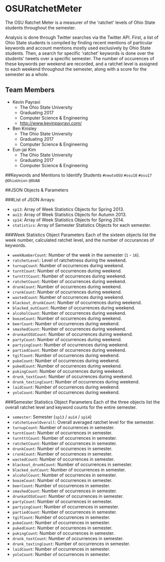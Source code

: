 OSURatchetMeter
===============

The OSU Ratchet Meter is a measurer of the 'ratchet' levels of Ohio State students throughout the semester.

Analysis is done through Twitter searches via the Twitter API. First, a list of Ohio State students is compiled by finding recent mentions of particular keywords and account mentions mostly used exclusively by Ohio State students. Then, a search for specific 'ratchet' keywords is done over the students' tweets over a specific semester. The number of occurences of these keywords per weekend are recorded, and a ratchet level is assigned to each weekend throughout the semester, along with a score for the semester as a whole.

## Team Members
- Kevin Payravi
    + The Ohio State University
    + Graduating 2017
    + Computer Science & Engineering
    + http://www.kevinpayravi.com/
- Ben Knisley
    + The Ohio State University
    + Graduating 2017
    + Computer Science & Engineering
- Eun-jai Kim
    + The Ohio State University
    + Graduating 2017
    + Computer Science & Engineering

##Keywords and Mentions to Identify Students
`#newtoOSU` `#osu18` `#osu17` `@OhioUnion` `@OUAB`

##JSON Objects & Parameters

###List of JSON Arrays:
* `sp13`: Array of Week Statistics Objects for Spring 2013.
* `au13`: Array of Week Statistics Objects for Autumn 2013.
* `sp14`: Array of Week Statistics Objects for Spring 2014.
* `statistics`: Array of Semester Statistics Objects for each semester. 

###Week Statistics Object Parameters
Each of the sixteen objects list the week number, calculated ratchet level, and the number of occurances of keywords.
* `weekNumberCount`: Number of the week in the semester (`1` - `16`).
* `ratchetLevel`: Level of ratchetness during the weekend.
* `turnupCount`: Number of occurrences during weekend.
* `turntCount`: Number of occurrences during weekend.
* `turntttCount`: Number of occurrences during weekend.
* `ratchetCount`: Number of occurrences during weekend.
* `drunkCount`: Number of occurrences during weekend.
* `crunkCount`: Number of occurrences during weekend.
* `wastedCount`: Number of occurrences during weekend.
* `blackout_drunkCount`: Number of occurrences during weekend.
* `blacked_outCount`: Number of occurrences during weekend.
* `alcoholCount`: Number of occurrences during weekend.
* `boozeCount`: Number of occurrences during weekend.
* `beerCount`: Number of occurrences during weekend.
* `smashedCount`: Number of occurrences during weekend.
* `drunkatOSUCount`: Number of occurrences during weekend.
* `partyCount`: Number of occurrences during weekend.
* `partyingCount`: Number of occurrences during weekend.
* `partiedCount`: Number of occurrences during weekend.
* `tgifCount`: Number of occurrences during weekend.
* `pukeCount`: Number of occurrences during weekend.
* `pukedCount`: Number of occurrences during weekend.
* `pukingCount`: Number of occurrences during weekend.
* `drunk_textCount`: Number of occurrences during weekend.
* `drunk_textingCount`: Number of occurrences during weekend.
* `laidCount`: Number of occurrences during weekend.
* `yoloCount`: Number of occurrences during weekend.

###Semester Statistics Object Parameters
Each of the three objects list the overall ratchet level and keyword counts for the entire semester.
* `semester`: Semester (`sp13` / `au14` / `sp14`)
* `ratchetLevelOverall`: Overall averaged ratchet level for the semester.
* `turnupCount`: Number of occurrences in semester.
* `turntCount`: Number of occurrences in semester.
* `turntttCount`: Number of occurrences in semester.
* `ratchetCount`: Number of occurrences in semester.
* `drunkCount`: Number of occurrences in semester.
* `crunkCount`: Number of occurrences in semester.
* `wastedCount`: Number of occurrences in semester.
* `blackout_drunkCount`: Number of occurrences in semester.
* `blacked_outCount`: Number of occurrences in semester.
* `alcoholCount`: Number of occurrences in semester.
* `boozeCount`: Number of occurrences in semester.
* `beerCount`: Number of occurrences in semester.
* `smashedCount`: Number of occurrences in semester.
* `drunkatOSUCount`: Number of occurrences in semester.
* `partyCount`: Number of occurrences in semester.
* `partyingCount`: Number of occurrences in semester.
* `partiedCount`: Number of occurrences in semester.
* `tgifCount`: Number of occurrences in semester.
* `pukeCount`: Number of occurrences in semester.
* `pukedCount`: Number of occurrences in semester.
* `pukingCount`: Number of occurrences in semester.
* `drunk_textCount`: Number of occurrences in semester.
* `drunk_textingCount`: Number of occurrences in semester.
* `laidCount`: Number of occurrences in semester.
* `yoloCount`: Number of occurrences in semester.
